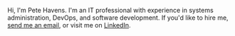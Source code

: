 Hi, I'm Pete Havens. I'm an IT professional with experience in systems administration, DevOps, and software development. If you'd like to hire me, [send me an email](mailto:peter.havens@gmail.com), or visit me on [LinkedIn](https://www.linkedin.com/in/peter-havens/).
